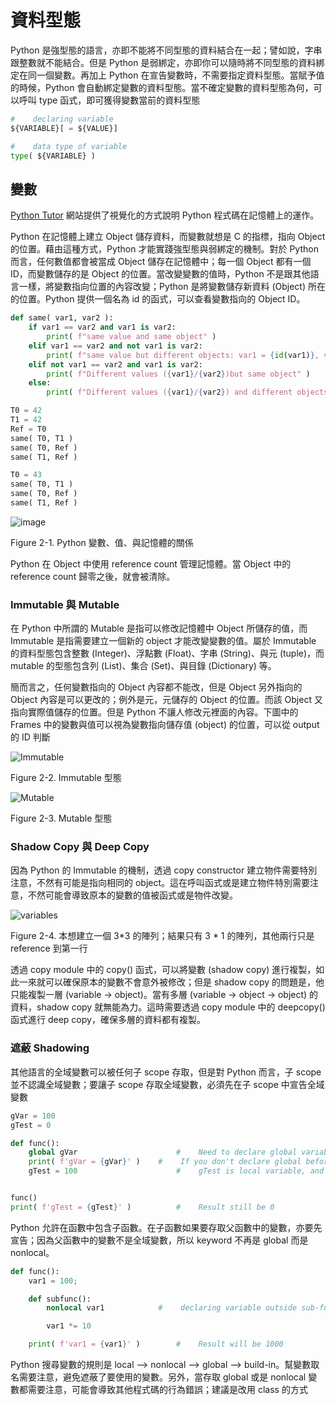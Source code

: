 # 資料型態

Python 是強型態的語言，亦即不能將不同型態的資料結合在一起；譬如說，字串跟整數就不能結合。但是 Python 是弱綁定，亦即你可以隨時將不同型態的資料綁定在同一個變數。再加上 Python 在宣告變數時，不需要指定資料型態。當賦予值的時候，Python 會自動綁定變數的資料型態。當不確定變數的資料型態為何，可以呼叫 type 函式，即可獲得變數當前的資料型態

``` python
#    declaring variable
${VARIABLE}[ = ${VALUE}]

#    data type of variable
type( ${VARIABLE} )
```

## 變數

[Python Tutor](https://pythontutor.com/visualize.html#mode=edit) 網站提供了視覺化的方式說明 Python 程式碼在記憶體上的運作。

Python 在記憶體上建立 Object 儲存資料，而變數就想是 C 的指標，指向 Object 的位置。藉由這種方式，Python 才能實踐強型態與弱綁定的機制。對於 Python 而言，任何數值都會被當成 Object 儲存在記憶體中；每一個 Object 都有一個 ID，而變數儲存的是 Object 的位置。當改變變數的值時，Python 不是跟其他語言一樣，將變數指向位置的內容改變；Python 是將變數儲存新資料 (Object) 所在的位置。Python 提供一個名為 id 的函式，可以查看變數指向的 Object ID。

``` python
def same( var1, var2 ):
    if var1 == var2 and var1 is var2:
        print( f"same value and same object" )
    elif var1 == var2 and not var1 is var2:
        print( f"same value but different objects: var1 = {id(var1)}, var2 = {id(var2)}" )
    elif not var1 == var2 and var1 is var2:
        print( f"Different values ({var1}/{var2})but same object" )
    else:
        print( f"Different values ({var1}/{var2}) and different objects: var1 = {id(var1)}, var2 = {id(var2)}" )

T0 = 42
T1 = 42
Ref = T0
same( T0, T1 )
same( T0, Ref )
same( T1, Ref )

T0 = 43
same( T0, T1 )
same( T0, Ref )
same( T1, Ref )
```

![image](https://github.com/yfl067200/yfl067200.github.io/assets/159564672/92513ae3-2358-4d2c-9575-3abb8610631e)

Figure 2-1. Python 變數、值、與記憶體的關係

Python 在 Object 中使用 reference count 管理記憶體。當 Object 中的 reference count 歸零之後，就會被清除。


### Immutable 與 Mutable

在 Python 中所謂的 Mutable 是指可以修改記憶體中 Object 所儲存的值，而 Immutable 是指需要建立一個新的 object 才能改變變數的值。屬於 Immutable 的資料型態包含整數 (Integer)、浮點數 (Float)、字串 (String)、與元 (tuple)，而 mutable 的型態包含列 (List)、集合 (Set)、與目錄 (Dictionary) 等。

簡而言之，任何變數指向的 Object 內容都不能改，但是 Object 另外指向的 Object 內容是可以更改的；例外是元，元儲存的 Object 的位置。而該 Object 又指向實際值儲存的位置。但是 Python 不讓人修改元裡面的內容。下圖中的 Frames 中的變數與值可以視為變數指向儲存值 (object) 的位置，可以從 output 的 ID 判斷

![Immutable](https://github.com/yfl067200/yfl067200.github.io/assets/159564672/9075ea26-9d83-4aae-a55d-0d1e2932ae65)

Figure 2-2. Immutable 型態

![Mutable](https://github.com/yfl067200/yfl067200.github.io/assets/159564672/7277465d-265e-4dfc-9fc5-084706b906c2)

Figure 2-3. Mutable 型態


### Shadow Copy 與 Deep Copy

因為 Python 的 Immutable 的機制，透過 copy constructor 建立物件需要特別注意，不然有可能是指向相同的 object。這在呼叫函式或是建立物件特別需要注意，不然可能會導致原本的變數的值被函式或是物件改變。

![variables](https://github.com/yfl067200/yfl067200.github.io/assets/159564672/5db1efc7-1679-4d54-8e3e-38dba0f596f3)

Figure 2-4. 本想建立一個 3*3 的陣列；結果只有 3 * 1 的陣列，其他兩行只是 reference 到第一行

透過 copy module 中的 copy() 函式，可以將變數 (shadow copy) 進行複製，如此一來就可以確保原本的變數不會意外被修改；但是 shadow copy 的問題是，他只能複製一層 (variable -> object)。當有多層 (variable -> object -> object) 的資料，shadow copy 就無能為力。這時需要透過 copy module 中的 deepcopy() 函式進行 deep copy，確保多層的資料都有複製。


### 遮蔽 Shadowing

其他語言的全域變數可以被任何子 scope 存取，但是對 Python 而言，子 scope 並不認識全域變數；要讓子 scope 存取全域變數，必須先在子 scope 中宣告全域變數

``` python
gVar = 100
gTest = 0

def func():
    global gVar                      #    Need to declare global variable before accessing it
	print( f'gVar = {gVar}' )    #    If you don't declare global before accessing it, you will get an error
    gTest = 100                      #    gTest is local variable, and it will be destroyed after exiting this scope


func()
print( f'gTest = {gTest}' )          #    Result still be 0
```

Python 允許在函數中包含子函數。在子函數如果要存取父函數中的變數，亦要先宣告；因為父函數中的變數不是全域變數，所以 keyword 不再是 global 而是 nonlocal。

``` python
def func():
    var1 = 100;

	def subfunc(): 
	    nonlocal var1            #    declaring variable outside sub-funcion

		var1 *= 10

    print( f'var1 = {var1}' )        #    Result will be 1000
```

Python 搜尋變數的規則是 local --> nonlocal --> global --> build-in。幫變數取名需要注意，避免遮蔽了要使用的變數。另外，當存取 global 或是 nonlocal 變數都需要注意，可能會導致其他程式碼的行為錯誤；建議是改用 class 的方式

